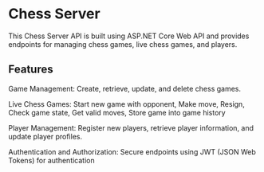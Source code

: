 # Chess Server

This Chess Server API is built using ASP.NET Core Web API and provides endpoints for managing chess games, live chess games, and players.

## Features

Game Management: Create, retrieve, update, and delete chess games.

Live Chess Games: Start new game with opponent, Make move, Resign, Check game state, Get valid moves, Store game into game history

Player Management: Register new players, retrieve player information, and update player profiles.

Authentication and Authorization: Secure endpoints using JWT (JSON Web Tokens) for authentication 
